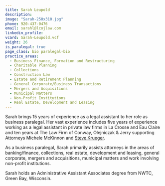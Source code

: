 ```yaml
---
title: Sarah Leupold
description:
image: "Sarah-250x310.jpg"
phone: 920-437-0476
email: sarahl@lcojlaw.com
linkedin_profile:
vcard: Sarah-Leupold.vcf
weight: 26
is_paralegal: true
page_class: bio paralegal-bio
practice_areas:
  - Business Finance, Formation and Restructuring
  - Charitable Planning
  - Collections
  - Construction Law
  - Estate and Retirement Planning
  - General Corporate/Business Transactions
  - Mergers and Acquisitions
  - Municipal Matters
  - Non-Profit Institutions
  - Real Estate, Development and Leasing
---
```


Sarah brings 15 years of experience as a legal assistant to her role as business paralegal. Her vast experience includes five years of experience working as a legal assistant in private law firms in La Crosse and Eau Claire and ten years at The Law Firm of Conway, Olejniczak & Jerry supporting Attorneys Michele McKinnon and [Steve Krueger](/our-team/steven-j-krueger/).

As a business paralegal, Sarah primarily assists attorneys in the areas of banking/finance, collections, real estate, development and leasing, general corporate, mergers and acquisitions, municipal matters and work involving non-profit institutions.

Sarah holds an Administrative Assistant Associates degree from NWTC, Green Bay, Wisconsin.
